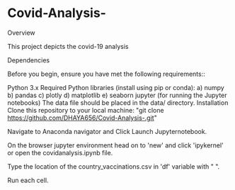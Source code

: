 # Covid-Analysis-
Overview 

This project depicts the covid-19 analysis

Dependencies 

Before you begin, ensure you have met the following requirements::

Python 3.x Required Python libraries (install using pip or conda): a) numpy b) pandas c) plotly d) matplotlib e) seaborn jupyter (for running the Jupyter notebooks) The data file should be placed in the data/ directory. Installation Clone this repository to your local machine: "git clone https://github.com/DHAYA656/Covid-Analysis-.git"

Navigate to Anaconda navigator and Click Launch Jupyternotebook.

On the browser jupyter environment head on to 'new' and click 'ipykernel' or open the covidanalysis.ipynb file.

Type the location of the country_vaccinations.csv in 'df' variable with " ".

Run each cell.
